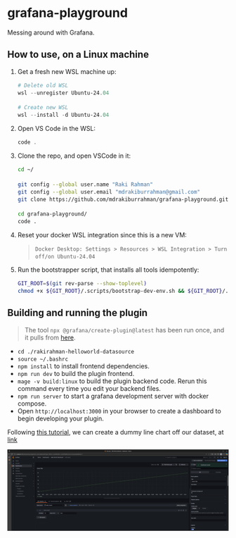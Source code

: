 # grafana-playground

Messing around with Grafana.

## How to use, on a Linux machine

1. Get a fresh new WSL machine up:

   ```powershell
   # Delete old WSL
   wsl --unregister Ubuntu-24.04

   # Create new WSL
   wsl --install -d Ubuntu-24.04
   ```

1. Open VS Code in the WSL:

   ```powershell
   code .
   ```

1. Clone the repo, and open VSCode in it:

   ```bash
   cd ~/

   git config --global user.name "Raki Rahman"
   git config --global user.email "mdrakiburrahman@gmail.com"
   git clone https://github.com/mdrakiburrahman/grafana-playground.git

   cd grafana-playground/
   code .
   ```

1. Reset your docker WSL integration since this is a new VM:

   > `Docker Desktop: Settings > Resources > WSL Integration > Turn off/on Ubuntu-24.04`

1. Run the bootstrapper script, that installs all tools idempotently:

   ```bash
   GIT_ROOT=$(git rev-parse --show-toplevel)
   chmod +x ${GIT_ROOT}/.scripts/bootstrap-dev-env.sh && ${GIT_ROOT}/.scripts/bootstrap-dev-env.sh
   ```

## Building and running the plugin

> The tool `npx @grafana/create-plugin@latest` has been run once, and it pulls from [here](https://github.com/grafana/grafana-plugin-examples/tree/main/examples/datasource-basic).

* `cd ./rakirahman-helloworld-datasource`
* `source ~/.bashrc`
* `npm install` to install frontend dependencies.
* `npm run dev` to build the plugin frontend.
* `mage -v build:linux` to build the plugin backend code. Rerun this command every time you edit your backend files.
* `npm run server` to start a grafana development server with docker compose.
* Open `http://localhost:3000` in your browser to create a dashboard to begin developing your plugin.

Following [this tutorial](https://grafana.com/developers/plugin-tools/tutorials/build-a-data-source-backend-plugin#create-a-new-plugin), we can create a dummy line chart off our dataset, at [link](http://localhost:3000/d/beo8vdx2jwv0ga/hello-world-dashboard?orgId=1&from=now%2Ffy&to=now%2Ffy&timezone=browser&editPanel=1)

![Line graph](.imgs/hello-world-dashboard.png)